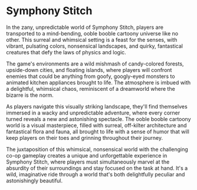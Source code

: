 # Symphony Stitch 

In the zany, unpredictable world of Symphony Stitch, players are transported to a mind-bending, ooble booble cartoony universe like no other. This surreal and whimsical setting is a feast for the senses, with vibrant, pulsating colors, nonsensical landscapes, and quirky, fantastical creatures that defy the laws of physics and logic.

The game's environments are a wild mishmash of candy-colored forests, upside-down cities, and floating islands, where players will confront enemies that could be anything from goofy, googly-eyed monsters to animated kitchen appliances brought to life. The atmosphere is imbued with a delightful, whimsical chaos, reminiscent of a dreamworld where the bizarre is the norm.

As players navigate this visually striking landscape, they'll find themselves immersed in a wacky and unpredictable adventure, where every corner turned reveals a new and astonishing spectacle. The ooble booble cartoony world is a visual masterpiece, filled with surreal, off-kilter architecture and fantastical flora and fauna, all brought to life with a sense of humor that will keep players on their toes and grinning throughout their journey.

The juxtaposition of this whimsical, nonsensical world with the challenging co-op gameplay creates a unique and unforgettable experience in Symphony Stitch, where players must simultaneously marvel at the absurdity of their surroundings and stay focused on the task at hand. It's a wild, imaginative ride through a world that's both delightfully peculiar and astonishingly beautiful.
